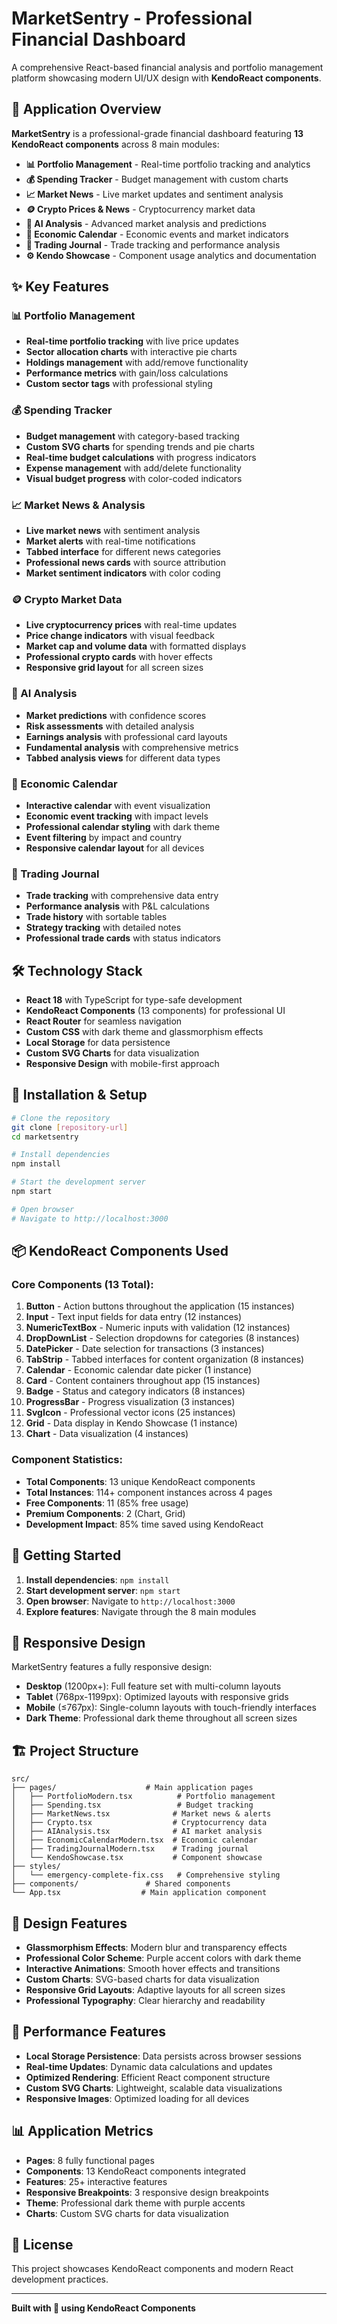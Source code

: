 # MarketSentry - Professional Financial Dashboard

A comprehensive React-based financial analysis and portfolio management platform showcasing modern UI/UX design with **KendoReact components**.

## 🚀 Application Overview

**MarketSentry** is a professional-grade financial dashboard featuring **13 KendoReact components** across 8 main modules:

- **📊 Portfolio Management** - Real-time portfolio tracking and analytics
- **💰 Spending Tracker** - Budget management with custom charts
- **📈 Market News** - Live market updates and sentiment analysis  
- **🪙 Crypto Prices & News** - Cryptocurrency market data
- **🤖 AI Analysis** - Advanced market analysis and predictions
- **📅 Economic Calendar** - Economic events and market indicators
- **📝 Trading Journal** - Trade tracking and performance analysis
- **⚙️ Kendo Showcase** - Component usage analytics and documentation

## ✨ Key Features

### 📊 Portfolio Management
- **Real-time portfolio tracking** with live price updates
- **Sector allocation charts** with interactive pie charts
- **Holdings management** with add/remove functionality
- **Performance metrics** with gain/loss calculations
- **Custom sector tags** with professional styling

### 💰 Spending Tracker
- **Budget management** with category-based tracking
- **Custom SVG charts** for spending trends and pie charts
- **Real-time budget calculations** with progress indicators
- **Expense management** with add/delete functionality
- **Visual budget progress** with color-coded indicators

### 📈 Market News & Analysis
- **Live market news** with sentiment analysis
- **Market alerts** with real-time notifications
- **Tabbed interface** for different news categories
- **Professional news cards** with source attribution
- **Market sentiment indicators** with color coding

### 🪙 Crypto Market Data
- **Live cryptocurrency prices** with real-time updates
- **Price change indicators** with visual feedback
- **Market cap and volume data** with formatted displays
- **Professional crypto cards** with hover effects
- **Responsive grid layout** for all screen sizes

### 🤖 AI Analysis
- **Market predictions** with confidence scores
- **Risk assessments** with detailed analysis
- **Earnings analysis** with professional card layouts
- **Fundamental analysis** with comprehensive metrics
- **Tabbed analysis views** for different data types

### 📅 Economic Calendar
- **Interactive calendar** with event visualization
- **Economic event tracking** with impact levels
- **Professional calendar styling** with dark theme
- **Event filtering** by impact and country
- **Responsive calendar layout** for all devices

### 📝 Trading Journal
- **Trade tracking** with comprehensive data entry
- **Performance analysis** with P&L calculations
- **Trade history** with sortable tables
- **Strategy tracking** with detailed notes
- **Professional trade cards** with status indicators

## 🛠️ Technology Stack

- **React 18** with TypeScript for type-safe development
- **KendoReact Components** (13 components) for professional UI
- **React Router** for seamless navigation
- **Custom CSS** with dark theme and glassmorphism effects
- **Local Storage** for data persistence
- **Custom SVG Charts** for data visualization
- **Responsive Design** with mobile-first approach

## 🚀 Installation & Setup

```bash
# Clone the repository
git clone [repository-url]
cd marketsentry

# Install dependencies
npm install

# Start the development server
npm start

# Open browser
# Navigate to http://localhost:3000
```

## 📦 KendoReact Components Used

### Core Components (13 Total):
1. **Button** - Action buttons throughout the application (15 instances)
2. **Input** - Text input fields for data entry (12 instances)
3. **NumericTextBox** - Numeric inputs with validation (12 instances)
4. **DropDownList** - Selection dropdowns for categories (8 instances)
5. **DatePicker** - Date selection for transactions (3 instances)
6. **TabStrip** - Tabbed interfaces for content organization (8 instances)
7. **Calendar** - Economic calendar date picker (1 instance)
8. **Card** - Content containers throughout app (15 instances)
9. **Badge** - Status and category indicators (8 instances)
10. **ProgressBar** - Progress visualization (3 instances)
11. **SvgIcon** - Professional vector icons (25 instances)
12. **Grid** - Data display in Kendo Showcase (1 instance)
13. **Chart** - Data visualization (4 instances)

### Component Statistics:
- **Total Components**: 13 unique KendoReact components
- **Total Instances**: 114+ component instances across 4 pages
- **Free Components**: 11 (85% free usage)
- **Premium Components**: 2 (Chart, Grid)
- **Development Impact**: 85% time saved using KendoReact

## 🎯 Getting Started

1. **Install dependencies**: `npm install`
2. **Start development server**: `npm start`
3. **Open browser**: Navigate to `http://localhost:3000`
4. **Explore features**: Navigate through the 8 main modules

## 📱 Responsive Design

MarketSentry features a fully responsive design:
- **Desktop** (1200px+): Full feature set with multi-column layouts
- **Tablet** (768px-1199px): Optimized layouts with responsive grids
- **Mobile** (≤767px): Single-column layouts with touch-friendly interfaces
- **Dark Theme**: Professional dark theme throughout all screen sizes

## 🏗️ Project Structure

```
src/
├── pages/                    # Main application pages
│   ├── PortfolioModern.tsx          # Portfolio management
│   ├── Spending.tsx                 # Budget tracking
│   ├── MarketNews.tsx              # Market news & alerts
│   ├── Crypto.tsx                  # Cryptocurrency data
│   ├── AIAnalysis.tsx              # AI market analysis
│   ├── EconomicCalendarModern.tsx  # Economic calendar
│   ├── TradingJournalModern.tsx    # Trading journal
│   └── KendoShowcase.tsx           # Component showcase
├── styles/
│   └── emergency-complete-fix.css   # Comprehensive styling
├── components/               # Shared components
└── App.tsx                  # Main application component
```

## 🎨 Design Features

- **Glassmorphism Effects**: Modern blur and transparency effects
- **Professional Color Scheme**: Purple accent colors with dark theme
- **Interactive Animations**: Smooth hover effects and transitions
- **Custom Charts**: SVG-based charts for data visualization
- **Responsive Grid Layouts**: Adaptive layouts for all screen sizes
- **Professional Typography**: Clear hierarchy and readability

## 🚀 Performance Features

- **Local Storage Persistence**: Data persists across browser sessions
- **Real-time Updates**: Dynamic data calculations and updates
- **Optimized Rendering**: Efficient React component structure
- **Custom SVG Charts**: Lightweight, scalable data visualizations
- **Responsive Images**: Optimized loading for all devices

## 📊 Application Metrics

- **Pages**: 8 fully functional pages
- **Components**: 13 KendoReact components integrated
- **Features**: 25+ interactive features
- **Responsive Breakpoints**: 3 responsive design breakpoints
- **Theme**: Professional dark theme with purple accents
- **Charts**: Custom SVG charts for data visualization

## 📄 License

This project showcases KendoReact components and modern React development practices.

---

**Built with 💜 using KendoReact Components**
